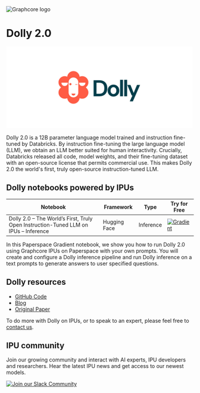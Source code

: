 <picture>
  <source media="(prefers-color-scheme: dark)" srcset="https://user-images.githubusercontent.com/81682248/226963550-21eaaf59-ee3c-49a9-8e75-b76d740ddd09.png">
  <img width="300" alt="Graphcore logo" src="https://user-images.githubusercontent.com/81682248/226963440-9cae0ac4-ebf5-407a-9870-5679e434cada.png">
</picture>

# Dolly 2.0

<img width="500" alt="Dolly logo" src="dolly-logo.png">

Dolly 2.0 is a 12B parameter language model trained and instruction fine-tuned by Databricks. By instruction fine-tuning the large language model (LLM), we obtain an LLM better suited for human interactivity. Crucially, Databricks released all code, model weights, and their fine-tuning dataset with an open-source license that permits commercial use. This makes Dolly 2.0 the world's first, truly open-source instruction-tuned LLM.

## Dolly notebooks powered by IPUs

| Notebook | Framework | Type | Try for Free
| ------------- | ------------- | ------------- | ------------- |
| Dolly 2.0 – The World’s First, Truly Open Instruction-Tuned LLM on IPUs – Inference | Hugging Face | Inference | [![Gradient](https://assets.paperspace.io/img/gradient-badge.svg)](https://ipu.dev/YFKSnz)

In this Paperspace Gradient notebook, we show you how to run Dolly 2.0 using Graphcore IPUs on Paperspace with your own prompts. You will create and configure a Dolly inference pipeline and run Dolly inference on a text prompts to generate answers to user specified questions.


## Dolly resources

* [GitHub Code](https://github.com/graphcore/Gradient-HuggingFace/tree/main/dolly2-instruction-following)
* [Blog](https://www.graphcore.ai/posts/dolly-2.0-open-source-language-model-with-chatgpt-like-interactivity)
* [Original Paper](https://arxiv.org/abs/2212.04356)

To do more with Dolly on IPUs, or to speak to an expert, please feel free to [contact us](https://www.graphcore.ai/speak-to-an-expert-dolly-ai).

## IPU community

Join our growing community and interact with AI experts, IPU developers and researchers. Hear the latest IPU news and get access to our newest models.

[![Join our Slack Community](https://img.shields.io/badge/Slack-Join%20Graphcore's%20Community-blue?style=flat-square&logo=slack)](https://www.graphcore.ai/join-community)
